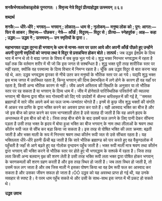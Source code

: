 **शनकैर्भगवल्लोकान्नृलोकं पुनरागत: ।** **विमृज्य नेत्रे विदुरं प्रीत्याहोद्धव उत्स्मयन् ॥ ६॥** 

**शब्दार्थ** 

**शनकै:—** **धीरे-धीरे** **; भगवत्—** **भगवान्** **; लोकात्—** **धाम से** **; नृलोकम्—** **मनुष्य लोक को** **; पुन: आगत:—** **फिर से आकर** **;** **विमृज्य—** **पोंछकर** **; नेत्रे—** **आँखें** **; विदुरम्—** **विदुर से** **; प्रीत्या—** **स्नेहपूर्वक** **; आह—** **कहा** **; उद्धव:—** **उद्धव ने** **; उत्स्मयन्—** **उन** **स्मृतियों के द्वारा।** **.** 

**महाभागवत उद्धव तुरन्त ही भगवान् के धाम से मानव-स्तर पर उतर आये और अपनी आँखें** **पोंछते हुए उन्होंने अपनी पुरानी स्मृतियों को जगाया तथा वे विदुर से प्रसन्नचित्त होकर बोले।** **तात्पर्य :** जब उद्धव ईशप्रेम के दिव्य भाव में मग्न थे तो वे बाह्य जगत के विषय में सब कुछ भूल गये थे। शुद्ध भक्त निरन्तर भगवद्धाम में रहता है यहाँ तक कि वर्तमान शरीर में भी जो कि इस जगत से सश्बन्धित है। शुद्ध भक्त पूरी तरह शारीरिक स्तर पर नहीं रहता, क्योंकि वह परमात्मा के दिव्य विचार में निमग्न रहता है। चूँकि अब उद्धव विदुर से बात करना चाह रहे थे, अत: उद्धव भगवद्धाम द्वारका से नीचे उतर कर मनुष्यों के भौतिक स्तर पर आ गये। यद्यपि शुद्ध भक्त इस मत्र्य जगत में उपस्थित रहता है, किन्तु भगवान् की दिव्य प्रेमाभकि्त में लगे होने के कारण ही वह यहाँ पर रहता है, किसी अन्य भौतिक कारण से नहीं। जीव अपने अस्तित्व की सि्थति के अनुसार या तो भौतिक स्तर पर रह सकता है या भगवान् के दिव्य धाम में। जीव में होनेवाले पारिस्थितिक परिवर्तनों की व्यालया भगवान् श्री चैतन्य द्वारा श्रील रूप गोस्वामी को दिए गये उपदेशों में *चैतन्य चरितामृत* में की गई है, ''समस्त ब्रह्माण्डों में सारे जीव अपने कर्म का फल जन्म-जन्मांतर भोगते हैं। इनमें से कुछ जीव शुद्ध भक्तों की संगति में आकर रस प्राप्ति के द्वारा भक्ति करने का अवसर प्राप्त कर पाते हैं। यही आस्वाद भक्ति का बीज है और जो इस बीज को प्राप्त करने का परम भाग्यशाली होता है उसे सलाह दी जाती है कि वह अपने हृदय के अन्तस्थल में इस बीज को बो दे। जिस तरह बीज बोने के बाद उसमें फल लगने के लिए पानी देकर सींचना पड़ता है उसी तरह भक्त के हृदय में बोया हुआ भक्ति का बीज भगवान् के नाम तथा लीलाओं के श्रवण तथा कीर्तन रूपी जल से सींच कर बड़ा किया जा सकता है। इस तरह से पोषित भक्ति की लता क्रमश: बढ़ती जाती है और भक्त माली के रूप में निरन्तर श्रवण तथा कीर्तन रूपी जल से उसे सींचता रहता है। यह भक्तिलता धीरे-धीरे इतनी ऊँची बढ़ जाती है कि सारे भौतिक ब्रह्माण्ड को पार करते हुए वह वैकुण्ठलोक में पहुँचती है जहाँ से आगे बढ़ते हुए वह गोलोक वृन्दावन पहुँच जाती है। भक्त रूपी माली मात्र श्रवण तथा कीर्तन द्वारा भगवान् की भक्ति करने से भौतिक स्तर पर होते हुए भी भगवद्धाम के सश्पर्क में रहता है। जिस तरह लता किसी अन्य बलवान् वृक्ष की शरण लेती है उसी तरह भक्ति रूपी लता भक्त द्वारा पोषित होकर भगवान् के चरणकमलों की शरण ग्रहण करती है और इस तरह स्थिर हो जाती है। जब लता स्थिर हो जाती है, तो उसमें फल लग जाता है और तब जिस माली ने इसका पोषण किया था वह प्रेम रूपी फल का आस्वाद कर सकता है और उसका जीवन सफल हो जाता है।ÓÓ उद्धव को यह अवस्था प्राप्त हो गई थी, यह उनके व्यवहार से स्पष्ट है। वे परम धाम पहुँच सकते थे और उसी के साथ-साथ इस जगत में भी प्रकट हो सकते थे।  

**उद्धव उवाच** 